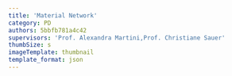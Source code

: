 ```yaml
---
title: 'Material Network'
category: PD
authors: 5bbfb781a4c42
supervisors: 'Prof. Alexandra Martini,Prof. Christiane Sauer'
thumbSize: s
imageTemplate: thumbnail
template_format: json
---
```


